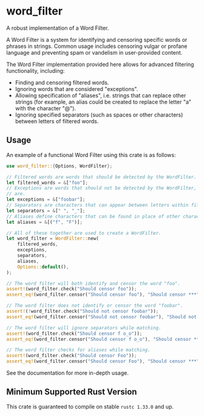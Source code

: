 # word_filter
A robust implementation of a Word Filter.

A Word Filter is a system for identifying and censoring specific words or phrases in strings. Common
usage includes censoring vulgar or profane language and preventing spam or vandelism in 
user-provided content.

The Word Filter implementation provided here allows for advanced filtering functionality, including:
- Finding and censoring filtered words.
- Ignoring words that are considered "exceptions".
- Allowing specification of "aliases", i.e. strings that can replace other strings (for example, an
alias could be created to replace the letter "a" with the character "@").
- Ignoring specified separators (such as spaces or other characters) between letters of filtered
words.

## Usage
An example of a functional Word Filter using this crate is as follows:

```rust
use word_filter::{Options, WordFilter};

// Filtered words are words that should be detected by the WordFilter.
let filtered_words = &["foo"];
// Exceptions are words that should not be detected by the WordFilter, even if words inside them 
// are.
let exceptions = &["foobar"];
// Separators are characters that can appear between letters within filtered words.
let separators = &[" ", "_"];
// Aliases define characters that can be found in place of other characters in a match.
let aliases = &[("f", "F")];

// All of these together are used to create a WordFilter.
let word_filter = WordFilter::new(
    filtered_words,
    exceptions,
    separators,
    aliases,
    Options::default(),
);

// The word filter will both identify and censor the word "foo".
assert!(word_filter.check("Should censor foo"));
assert_eq!(word_filter.censor("Should censor foo"), "Should censor ***");

// The word filter does not identify or censor the word "foobar".
assert!(!word_filter.check("Should not censor foobar"));
assert_eq!(word_filter.censor("Should not censor foobar"), "Should not censor foobar");

// The word filter will ignore separators while matching.
assert!(word_filter.check("Should censor f o_o"));
assert_eq!(word_filter.censor("Should censor f o_o"), "Should censor *****");

// The word filter checks for aliases while matching.
assert!(word_filter.check("Should censor Foo"));
assert_eq!(word_filter.censor("Should censor Foo"), "Should censor ***");
```

See the documentation for more in-depth usage.

## Minimum Supported Rust Version
This crate is guaranteed to compile on stable `rustc 1.33.0` and up.

